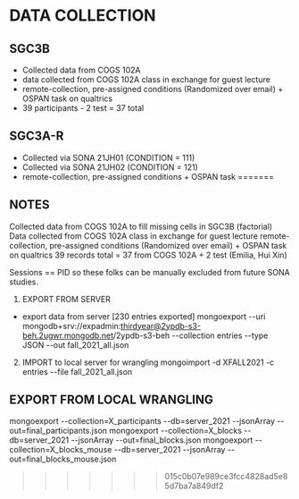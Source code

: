 # DATA COLLECTION

## SGC3B
- Collected data from COGS 102A
- data collected from COGS 102A class in exchange for guest lecture
- remote-collection, pre-assigned conditions (Randomized over email) + OSPAN task on qualtrics
- 39 participants - 2 test = 37 total

## SGC3A-R
- Collected via SONA 21JH01 (CONDITION = 111)
- Collected via SONA 21JH02 (CONDITION = 121)
- remote-collection, pre-assigned conditions + OSPAN task
=======

## NOTES

Collected data from COGS 102A to fill missing cells in SGC3B (factorial)
Data collected from COGS 102A class in exchange for guest lecture
remote-collection, pre-assigned conditions (Randomized over email) + OSPAN task on qualtrics
39 records total = 37 from COGS 102A + 2 test (Emilia, Hui Xin)

Sessions == PID so these folks can be manually excluded from future SONA studies.

1. EXPORT FROM SERVER
- export data from server [230 entries exported]
mongoexport --uri mongodb+srv://expadmin:thirdyear@2ypdb-s3-beh.2ugwr.mongodb.net/2ypdb-s3-beh --collection entries --type JSON --out fall_2021_all.json

2. IMPORT to local server for wrangling
mongoimport -d XFALL2021 -c entries --file fall_2021_all.json


## EXPORT FROM LOCAL WRANGLING
mongoexport --collection=X_participants --db=server_2021 --jsonArray --out=final_participants.json
mongoexport --collection=X_blocks --db=server_2021 --jsonArray --out=final_blocks.json
mongoexport --collection=X_blocks_mouse --db=server_2021 --jsonArray --out=final_blocks_mouse.json
>>>>>>> 015c0b07e989ce3fcc4828ad5e85d7ba7a849df2
